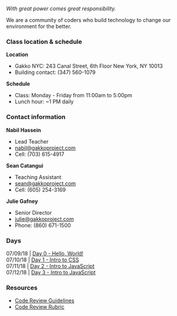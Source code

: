 
*With great power comes great responsibility.*

We are a community of coders who build technology to change our environment for the better.

### Class location & schedule

**Location** 

* Gakko NYC: 243 Canal Street, 6th Floor New York, NY 10013
* Building contact: (347) 560-1079

**Schedule**

* Class: Monday - Friday from 11:00am to 5:00pm
* Lunch hour: ~1 PM daily

### Contact information

**Nabil Hassein**

* Lead Teacher 
* nabil@gakkoproject.com 
* Cell: (703) 615-4917

**Sean Catangui**

* Teaching Assistant 
* sean@gakkoproject.com 
* Cell: (605) 254-3169

**Julie Gafney**

* Senior Director
* julie@gakkoproject.com
* Phone: (860) 671-1500

### Days

07/09/18 | [Day 0 - Hello, World!](http://github.com/code-forward/day-0)  
07/10/18 | [Day 1 - Intro to CSS](http://github.com/code-forward/day-1)  
07/11/18 | [Day 2 - Intro to JavaScript](http://github.com/code-forward/day-2)  
07/12/18 | [Day 3 - Intro to JavaScript](http://github.com/code-forward/day-3)  
### Resources

* [Code Review Guidelines](code-review-guidelines.md)
* [Code Review Rubric](code-review-rubric.md)
